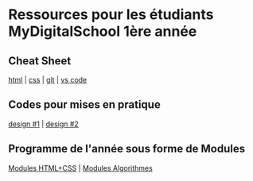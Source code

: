 # Ressources pour les étudiants MyDigitalSchool 1ère année

## Cheat Sheet

[html](cheat_sheets/balises.html) | [css](cheat_sheets/styles.css) | [git](cheat_sheets/git.sh) | [vs code](cheat_sheets/vscode.md)

## Codes pour mises en pratique

[design #1](codes/html/design_1/) | [design #2](codes/html/design_2/)

## Programme de l'année sous forme de Modules 

[Modules HTML+CSS](public/index.html) | [Modules Algorithmes](public/algorithmes.html)

